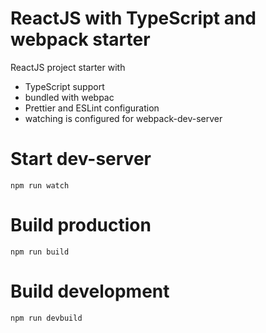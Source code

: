 # ReactJS with TypeScript and webpack starter

ReactJS project starter with
* TypeScript support
* bundled with webpac
* Prettier and ESLint configuration
* watching is configured for webpack-dev-server

# Start dev-server

`npm run watch`

# Build production

`npm run build`

# Build development

`npm run devbuild`